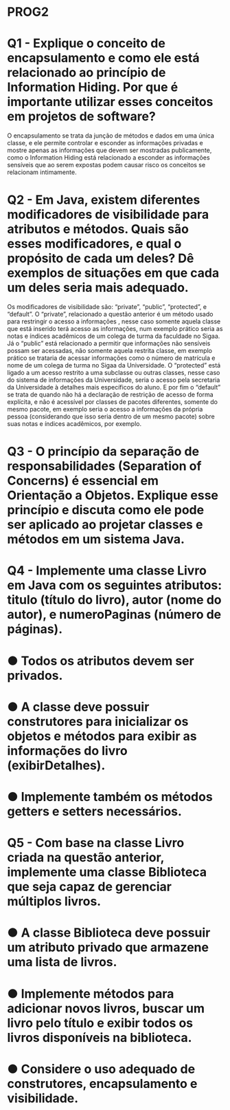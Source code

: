 # PROG2

# Q1 - Explique o conceito de encapsulamento e como ele está relacionado ao princípio de Information Hiding. Por que é importante utilizar esses conceitos em projetos de software?
O encapsulamento se trata da junção de métodos e dados em uma única classe, e ele permite controlar e esconder as informações privadas e mostre apenas as informações que devem ser mostradas publicamente, como o Information Hiding está relacionado a esconder as informações sensíveis que ao serem expostas podem causar risco os conceitos se relacionam intimamente.

# Q2 - Em Java, existem diferentes modificadores de visibilidade para atributos e métodos. Quais são esses modificadores, e qual o propósito de cada um deles? Dê exemplos de situações em que cada um deles seria mais adequado.
Os modificadores de visibilidade são: “private”, “public”, “protected”, e “default”. O “private”, relacionado a questão anterior é um método usado para restringir o acesso a informações , nesse caso somente aquela classe que está inserido terá acesso as informações, num exemplo prático seria as notas e índices acadêmicos de um colega de turma da faculdade no Sigaa. Já o “public” está relacionado a permitir que informações não sensíveis possam ser acessadas, não somente aquela restrita classe, em exemplo prático se trataria de acessar informações como o número de matrícula e nome de um colega de turma no Sigaa da Universidade. O “protected” está ligado a um acesso restrito a uma subclasse ou outras classes, nesse caso do sistema de informações da Universidade, seria o acesso pela secretaria da Universidade à detalhes mais específicos do aluno. E por fim o “default” se trata de quando não há a declaração de restrição de acesso de forma explícita, e não é acessível por classes de pacotes diferentes, somente do mesmo pacote, em exemplo seria o acesso a informações da própria pessoa (considerando que isso seria dentro de um mesmo pacote) sobre suas notas e índices acadêmicos, por exemplo.

# Q3 - O princípio da separação de responsabilidades (Separation of Concerns) é essencial em Orientação a Objetos. Explique esse princípio e discuta como ele pode ser aplicado ao projetar classes e métodos em um sistema Java.

# Q4 - Implemente uma classe Livro em Java com os seguintes atributos: titulo (título do livro), autor (nome do autor), e numeroPaginas (número de páginas). 
# ● Todos os atributos devem ser privados.
# ● A classe deve possuir construtores para inicializar os objetos e métodos para exibir as informações do livro (exibirDetalhes).
# ● Implemente também os métodos getters e setters necessários.

# Q5 - Com base na classe Livro criada na questão anterior, implemente uma classe Biblioteca que seja capaz de gerenciar múltiplos livros.
# ● A classe Biblioteca deve possuir um atributo privado que armazene uma lista de livros.
# ● Implemente métodos para adicionar novos livros, buscar um livro pelo título e exibir todos os livros disponíveis na biblioteca.
# ● Considere o uso adequado de construtores, encapsulamento e visibilidade.

